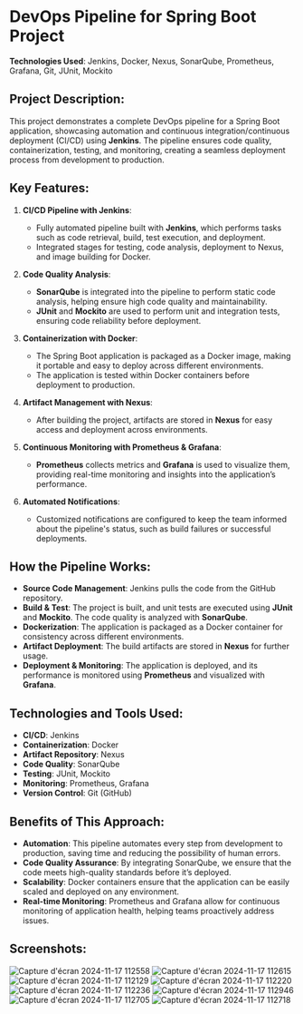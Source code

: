 # DevOps Pipeline for Spring Boot Project

**Technologies Used**: Jenkins, Docker, Nexus, SonarQube, Prometheus, Grafana, Git, JUnit, Mockito

## Project Description:

This project demonstrates a complete DevOps pipeline for a Spring Boot application, showcasing automation and continuous integration/continuous deployment (CI/CD) using **Jenkins**. The pipeline ensures code quality, containerization, testing, and monitoring, creating a seamless deployment process from development to production.

## Key Features:

1. **CI/CD Pipeline with Jenkins**:
   - Fully automated pipeline built with **Jenkins**, which performs tasks such as code retrieval, build, test execution, and deployment.
   - Integrated stages for testing, code analysis, deployment to Nexus, and image building for Docker.

2. **Code Quality Analysis**:
   - **SonarQube** is integrated into the pipeline to perform static code analysis, helping ensure high code quality and maintainability.
   - **JUnit** and **Mockito** are used to perform unit and integration tests, ensuring code reliability before deployment.

3. **Containerization with Docker**:
   - The Spring Boot application is packaged as a Docker image, making it portable and easy to deploy across different environments.
   - The application is tested within Docker containers before deployment to production.

4. **Artifact Management with Nexus**:
   - After building the project, artifacts are stored in **Nexus** for easy access and deployment across environments.

5. **Continuous Monitoring with Prometheus & Grafana**:
   - **Prometheus** collects metrics and **Grafana** is used to visualize them, providing real-time monitoring and insights into the application’s performance.

6. **Automated Notifications**:
   - Customized notifications are configured to keep the team informed about the pipeline's status, such as build failures or successful deployments.

## How the Pipeline Works:

- **Source Code Management**: Jenkins pulls the code from the GitHub repository.
- **Build & Test**: The project is built, and unit tests are executed using **JUnit** and **Mockito**. The code quality is analyzed with **SonarQube**.
- **Dockerization**: The application is packaged as a Docker container for consistency across different environments.
- **Artifact Deployment**: The build artifacts are stored in **Nexus** for further usage.
- **Deployment & Monitoring**: The application is deployed, and its performance is monitored using **Prometheus** and visualized with **Grafana**.

## Technologies and Tools Used:
- **CI/CD**: Jenkins
- **Containerization**: Docker
- **Artifact Repository**: Nexus
- **Code Quality**: SonarQube
- **Testing**: JUnit, Mockito
- **Monitoring**: Prometheus, Grafana
- **Version Control**: Git (GitHub)

## Benefits of This Approach:
- **Automation**: This pipeline automates every step from development to production, saving time and reducing the possibility of human errors.
- **Code Quality Assurance**: By integrating SonarQube, we ensure that the code meets high-quality standards before it’s deployed.
- **Scalability**: Docker containers ensure that the application can be easily scaled and deployed on any environment.
- **Real-time Monitoring**: Prometheus and Grafana allow for continuous monitoring of application health, helping teams proactively address issues.

## Screenshots:
![Capture d'écran 2024-11-17 112558](https://github.com/user-attachments/assets/c36340a0-a6ad-4b6c-a5e2-e9aa6d3b2cbe)
![Capture d'écran 2024-11-17 112615](https://github.com/user-attachments/assets/bdad9566-55ac-4cee-8217-7978bff900ed)
![Capture d'écran 2024-11-17 112129](https://github.com/user-attachments/assets/8f55ae4c-7651-4138-93cb-03c0a1994323)
![Capture d'écran 2024-11-17 112220](https://github.com/user-attachments/assets/1add1a4f-743c-40fe-8998-f9afce2d7369)
![Capture d'écran 2024-11-17 112236](https://github.com/user-attachments/assets/ba95141c-7045-4cc4-b2b4-8aac55314c64)
![Capture d'écran 2024-11-17 112946](https://github.com/user-attachments/assets/69c12715-2b5b-427e-85c7-abbe58cb9984)
![Capture d'écran 2024-11-17 112705](https://github.com/user-attachments/assets/e3153179-98a6-41bf-bd5d-f28df6b96413)
![Capture d'écran 2024-11-17 112718](https://github.com/user-attachments/assets/6b6307da-c84a-4fbf-bf33-e71e2cc24f6c)






